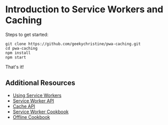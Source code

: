 # Introduction to Service Workers and Caching

Steps to get started:

```
git clone https://github.com/geekychristine/pwa-caching.git
cd pwa-caching
npm install
npm start
```

That's it!

## Additional Resources

* [Using Service Workers](https://developer.mozilla.org/en-US/docs/Web/API/Service_Worker_API/Using_Service_Workers)
* [Service Worker API](https://developer.mozilla.org/en-US/docs/Web/API/Service_Worker_API)
* [Cache API](https://developer.mozilla.org/en-US/docs/Web/API/Cache)
* [Service Worker Cookbook](https://serviceworke.rs/)
* [Offline Cookbook](https://jakearchibald.com/2014/offline-cookbook/)
